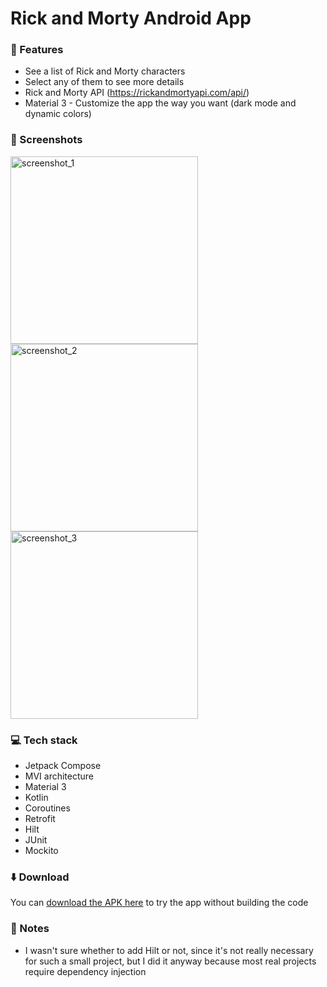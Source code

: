 # Rick and Morty Android App

### 🚀 Features
- See a list of Rick and Morty characters
- Select any of them to see more details
- Rick and Morty API (https://rickandmortyapi.com/api/)
- Material 3 - Customize the app the way you want (dark mode and dynamic colors)

### 📸 Screenshots
<img src="https://github.com/user-attachments/assets/73e44049-ce6c-4b7a-9b00-9080c1580103" alt="screenshot_1" width="300"/>
<img src="https://github.com/user-attachments/assets/c2e742fb-b923-4775-8c3b-1abd44a9c1cf" alt="screenshot_2" width="300"/>
<img src="https://github.com/user-attachments/assets/83567847-7816-4795-ad19-41d6d99ec548" alt="screenshot_3" width="300"/>

### 💻 Tech stack
- Jetpack Compose
- MVI architecture
- Material 3
- Kotlin
- Coroutines
- Retrofit
- Hilt
- JUnit
- Mockito

### ⬇️ Download
You can [download the APK here](https://github.com/cristian-cizmar/rick-and-morty-android-app/releases/) to try the app without building the code

### 📝 Notes
- I wasn't sure whether to add Hilt or not, since it's not really necessary for such a small project, but I did it anyway because most real projects require dependency injection
